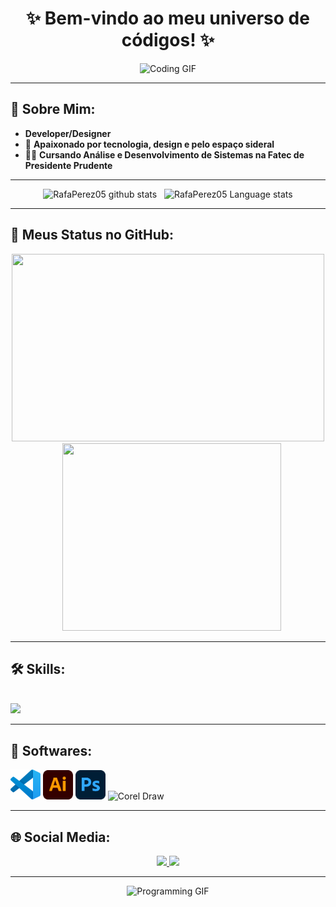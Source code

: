 <div align="center">
  <h1>✨ Bem-vindo ao meu universo de códigos! ✨</h1>
  <img src="https://media.giphy.com/media/SWoSkN6DxTszqIKEqv/giphy.gif" alt="Coding GIF" width="600px" />
</div>

---

## 🚀 Sobre Mim:
- **Developer/Designer**  
- 🌠 **Apaixonado por tecnologia, design e pelo espaço sideral**  
- 👨‍🎓 **Cursando Análise e Desenvolvimento de Sistemas na Fatec de Presidente Prudente**
  
---

<div align="center">

![RafaPerez05 github stats](https://github-readme-stats.vercel.app/api?username=RafaPerez05&show_icons=true&line_height=40&title_color=FFFFFF&icon_color=FFFFFF&text_color=FFFFFF&bg_color=0D1117)&nbsp;&nbsp;
![RafaPerez05 Language stats](https://github-readme-stats-eight-theta.vercel.app/api/top-langs/?username=RafaPerez05&showcolor=FFFFFF&icon_color=FFFFFF&text_color=FFFFFF&bg_color=0D1117&hide=html,hack,blade)

</div>

---

## 🌟 **Meus Status no GitHub:**
<div align="center">
  <img src='https://github-readme-stats.vercel.app/api?username=RafaPerez05&theme=react&show_icons=true' height='300px' width='500px' /> &nbsp;&nbsp;
  <img src='https://github-readme-stats.vercel.app/api/top-langs/?username=RafaPerez05&layout=donut&theme=react&hide=html,hack,blade' height='300px' width='350px' />
</div>

---

## 🛠 **Skills**:
<div style="display: inline_block"><br>
   <img src="https://skillicons.dev/icons?i=html,css,javascript,php,cs,vue,mysql,mongodb,github,python,react" />
</div>

---

## 🎨 **Softwares**:
<div>
  <img alt="Visual Studio Code" width="48px" src="https://raw.githubusercontent.com/github/explore/80688e429a7d4ef2fca1e82350fe8e3517d3494d/topics/visual-studio-code/visual-studio-code.png" />
  <img alt="Illustrator" width="48px" src="https://github.com/Aakarsh-B/trying-repos/blob/master/illustrator.png?raw=true" />
  <img alt="Photoshop" width="48px" src="https://github.com/Aakarsh-B/trying-repos/blob/master/photoshop.png?raw=true" />
  <img alt="Corel Draw" width="48px" src="https://cracklicensekey.org/wp-content/uploads/2022/09/1553188286_coreldraw-graphics-su.png" />
</div>

---

## 🌐 **Social Media**:
<div align="center">
   <a href="https://www.linkedin.com/in/rafael-perez-8160b3251/" target="_blank">
     <img src="https://img.shields.io/badge/linkedin-%230077B5.svg?&style=for-the-badge&logo=linkedin&logoColor=white" />
   </a>
   <a href="https://www.instagram.com/rafaa_per3z/" target="_blank">
     <img src="https://img.shields.io/badge/instagram-%23E4405F.svg?&style=for-the-badge&logo=instagram&logoColor=white" />
   </a>
</div>

---

<div align="center">
  <img src="https://media.giphy.com/media/UvPvsX9oMlMWs/giphy.gif" alt="Programming GIF" width="600px" />
</div>

